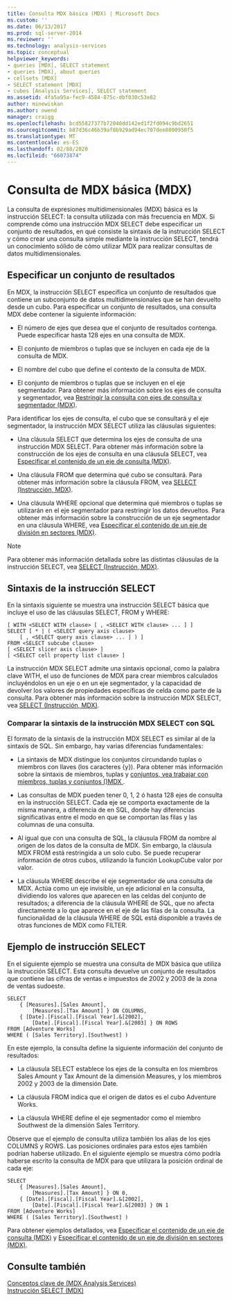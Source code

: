 ```yaml
---
title: Consulta MDX básica (MDX) | Microsoft Docs
ms.custom: ''
ms.date: 06/13/2017
ms.prod: sql-server-2014
ms.reviewer: ''
ms.technology: analysis-services
ms.topic: conceptual
helpviewer_keywords:
- queries [MDX], SELECT statement
- queries [MDX], about queries
- cellsets [MDX]
- SELECT statement [MDX]
- cubes [Analysis Services], SELECT statement
ms.assetid: 4fa5a95a-fec9-4584-875c-dbf030c53e82
author: minewiskan
ms.author: owend
manager: craigg
ms.openlocfilehash: bcd55827377b72040dd142ed1f2fd094c9bd2651
ms.sourcegitcommit: b87d36c46b39af8b929ad94ec707dee8800950f5
ms.translationtype: MT
ms.contentlocale: es-ES
ms.lasthandoff: 02/08/2020
ms.locfileid: "66073874"
---
```

# <a name="the-basic-mdx-query-mdx"></a>Consulta de MDX básica (MDX)
  La consulta de expresiones multidimensionales (MDX) básica es la instrucción SELECT: la consulta utilizada con más frecuencia en MDX. Si comprende cómo una instrucción MDX SELECT debe especificar un conjunto de resultados, en qué consiste la sintaxis de la instrucción SELECT y cómo crear una consulta simple mediante la instrucción SELECT, tendrá un conocimiento sólido de cómo utilizar MDX para realizar consultas de datos multidimensionales.  
  
## <a name="specifying-a-result-set"></a>Especificar un conjunto de resultados  
 En MDX, la instrucción SELECT especifica un conjunto de resultados que contiene un subconjunto de datos multidimensionales que se han devuelto desde un cubo. Para especificar un conjunto de resultados, una consulta MDX debe contener la siguiente información:  
  
-   El número de ejes que desea que el conjunto de resultados contenga. Puede especificar hasta 128 ejes en una consulta de MDX.  
  
-   El conjunto de miembros o tuplas que se incluyen en cada eje de la consulta de MDX.  
  
-   El nombre del cubo que define el contexto de la consulta de MDX.  
  
-   El conjunto de miembros o tuplas que se incluyen en el eje segmentador. Para obtener más información sobre los ejes de consulta y segmentador, vea [Restringir la consulta con ejes de consulta y segmentador &#40;MDX&#41;](mdx-query-and-slicer-axes-restricting-the-query.md).  
  
 Para identificar los ejes de consulta, el cubo que se consultará y el eje segmentador, la instrucción MDX SELECT utiliza las cláusulas siguientes:  
  
-   Una cláusula SELECT que determina los ejes de consulta de una instrucción MDX SELECT. Para obtener más información sobre la construcción de los ejes de consulta en una cláusula SELECT, vea [Especificar el contenido de un eje de consulta &#40;MDX&#41;](mdx-query-and-slicer-axes-specify-the-contents-of-a-query-axis.md).  
  
-   Una cláusula FROM que determina qué cubo se consultará. Para obtener más información sobre la cláusula FROM, vea [SELECT &#40;Instrucción, MDX&#41;](/sql/mdx/mdx-data-manipulation-select).  
  
-   Una cláusula WHERE opcional que determina qué miembros o tuplas se utilizarán en el eje segmentador para restringir los datos devueltos. Para obtener más información sobre la construcción de un eje segmentador en una cláusula WHERE, vea [Especificar el contenido de un eje de división en sectores &#40;MDX&#41;](mdx-query-and-slicer-axes-specify-the-contents-of-a-slicer-axis.md).  
  
> [!NOTE]  
>  Para obtener más información detallada sobre las distintas cláusulas de la instrucción SELECT, vea [SELECT &#40;Instrucción, MDX&#41;](/sql/mdx/mdx-data-manipulation-select).  
  
## <a name="select-statement-syntax"></a>Sintaxis de la instrucción SELECT  
 En la sintaxis siguiente se muestra una instrucción SELECT básica que incluye el uso de las cláusulas SELECT, FROM y WHERE:  
  
```  
[ WITH <SELECT WITH clause> [ , <SELECT WITH clause> ... ] ]   
SELECT [ * | ( <SELECT query axis clause>   
    [ , <SELECT query axis clause> ... ] ) ]  
FROM <SELECT subcube clause>   
[ <SELECT slicer axis clause> ]  
[ <SELECT cell property list clause> ]  
```  
  
 La instrucción MDX SELECT admite una sintaxis opcional, como la palabra clave WITH, el uso de funciones de MDX para crear miembros calculados incluyéndolos en un eje o en un eje segmentador, y la capacidad de devolver los valores de propiedades específicas de celda como parte de la consulta. Para obtener más información sobre la instrucción MDX SELECT, vea [SELECT &#40;Instrucción, MDX&#41;](/sql/mdx/mdx-data-manipulation-select).  
  
### <a name="comparing-the-syntax-of-the-mdx-select-statement-to-sql"></a>Comparar la sintaxis de la instrucción MDX SELECT con SQL  
 El formato de la sintaxis de la instrucción MDX SELECT es similar al de la sintaxis de SQL. Sin embargo, hay varias diferencias fundamentales:  
  
-   La sintaxis de MDX distingue los conjuntos circundando tuplas o miembros con llaves (los caracteres {y}). Para obtener más información sobre la sintaxis de miembros, tuplas y [conjuntos, vea trabajar con miembros, tuplas y conjuntos &#40;&#41;MDX ](working-with-members-tuples-and-sets-mdx.md).  
  
-   Las consultas de MDX pueden tener 0, 1, 2 ó hasta 128 ejes de consulta en la instrucción SELECT. Cada eje se comporta exactamente de la misma manera, a diferencia de en SQL, donde hay diferencias significativas entre el modo en que se comportan las filas y las columnas de una consulta.  
  
-   Al igual que con una consulta de SQL, la cláusula FROM da nombre al origen de los datos de la consulta de MDX. Sin embargo, la cláusula MDX FROM está restringida a un solo cubo. Se puede recuperar información de otros cubos, utilizando la función LookupCube valor por valor.  
  
-   La cláusula WHERE describe el eje segmentador de una consulta de MDX. Actúa como un eje invisible, un eje adicional en la consulta, dividiendo los valores que aparecen en las celdas del conjunto de resultados; a diferencia de la cláusula WHERE de SQL, que no afecta directamente a lo que aparece en el eje de las filas de la consulta. La funcionalidad de la cláusula WHERE de SQL está disponible a través de otras funciones de MDX como FILTER.  
  
## <a name="select-statement-example"></a>Ejemplo de instrucción SELECT  
 En el siguiente ejemplo se muestra una consulta de MDX básica que utiliza la instrucción SELECT. Esta consulta devuelve un conjunto de resultados que contiene las cifras de ventas e impuestos de 2002 y 2003 de la zona de ventas sudoeste.  
  
```  
SELECT  
    { [Measures].[Sales Amount],   
        [Measures].[Tax Amount] } ON COLUMNS,  
    { [Date].[Fiscal].[Fiscal Year].&[2002],   
        [Date].[Fiscal].[Fiscal Year].&[2003] } ON ROWS  
FROM [Adventure Works]  
WHERE ( [Sales Territory].[Southwest] )  
```  
  
 En este ejemplo, la consulta define la siguiente información del conjunto de resultados:  
  
-   La cláusula SELECT establece los ejes de la consulta en los miembros Sales Amount y Tax Amount de la dimensión Measures, y los miembros 2002 y 2003 de la dimensión Date.  
  
-   La cláusula FROM indica que el origen de datos es el cubo Adventure Works.  
  
-   La cláusula WHERE define el eje segmentador como el miembro Southwest de la dimensión Sales Territory.  
  
 Observe que el ejemplo de consulta utiliza también los alias de los ejes COLUMNS y ROWS. Las posiciones ordinales para estos ejes también podrían haberse utilizado. En el siguiente ejemplo se muestra cómo podría haberse escrito la consulta de MDX para que utilizara la posición ordinal de cada eje:  
  
```  
SELECT  
    { [Measures].[Sales Amount],   
        [Measures].[Tax Amount] } ON 0,  
    { [Date].[Fiscal].[Fiscal Year].&[2002],   
        [Date].[Fiscal].[Fiscal Year].&[2003] } ON 1  
FROM [Adventure Works]  
WHERE ( [Sales Territory].[Southwest] )  
```  
  
 Para obtener ejemplos detallados, vea [Especificar el contenido de un eje de consulta &#40;MDX&#41;](mdx-query-and-slicer-axes-specify-the-contents-of-a-query-axis.md) y [Especificar el contenido de un eje de división en sectores &#40;MDX&#41;](mdx-query-and-slicer-axes-specify-the-contents-of-a-slicer-axis.md).  
  
## <a name="see-also"></a>Consulte también  
 [Conceptos clave de &#40;MDX Analysis Services&#41;](../key-concepts-in-mdx-analysis-services.md)   
 [Instrucción SELECT &#40;MDX&#41;](/sql/mdx/mdx-data-manipulation-select)  
  
  
